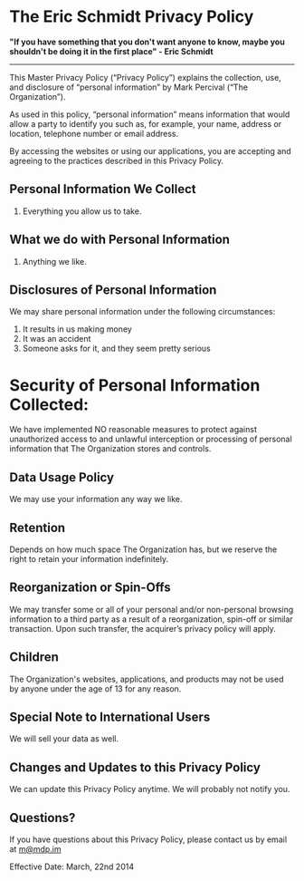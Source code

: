 # The Eric Schmidt Privacy Policy

**"If you have something that you don't want anyone to know, maybe you shouldn't be doing it in the first place" - Eric Schmidt**

----

This Master Privacy Policy (“Privacy Policy”) explains the collection, use, and disclosure of “personal information” by Mark Percival (“The Organization”).

As used in this policy, “personal information” means information that would allow a party to identify you such as, for example, your name, address or location, telephone number or email address.

By accessing the websites or using our applications, you are accepting and agreeing to the practices described in this Privacy Policy.

## Personal Information We Collect

1. Everything you allow us to take.

## What we do with Personal Information

1. Anything we like.

## Disclosures of Personal Information

We may share personal information under the following circumstances:

1. It results in us making money
2. It was an accident
3. Someone asks for it, and they seem pretty serious

# Security of Personal Information Collected:

We have implemented NO reasonable measures to protect against unauthorized access to and unlawful interception or processing of personal information that The Organization stores and controls.

## Data Usage Policy

We may use your information any way we like.

## Retention

Depends on how much space The Organization has, but we reserve the right to retain your information indefinitely.

## Reorganization or Spin-Offs

We may transfer some or all of your personal and/or non-personal browsing information to a third party as a result of a reorganization, spin-off or similar transaction. Upon such transfer, the acquirer’s privacy policy will apply.

## Children

The Organization's websites, applications, and products may not be used by anyone under the age of 13 for any reason.


## Special Note to International Users

We will sell your data as well.

## Changes and Updates to this Privacy Policy

We can update this Privacy Policy anytime. We will probably not notify you.

## Questions?

If you have questions about this Privacy Policy, please contact us by email at m@mdp.im

Effective Date: March, 22nd 2014
